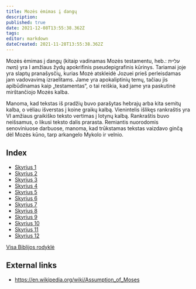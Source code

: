 ```yaml
---
title: Mozės ėmimas į dangų
description: 
published: true
date: 2021-12-08T13:55:38.362Z
tags: 
editor: markdown
dateCreated: 2021-11-28T13:55:38.362Z
---
```


Mozės ėmimas į dangų (kitaip vadinamas Mozės testamentu, heb.: עליית משה) yra I amžiaus žydų apokrifinis pseudepigrafinis kūrinys. Tariamai joje yra slaptų pranašysčių, kurias Mozė atskleidė Jozuei prieš perleisdamas jam vadovavimą izraelitams. Jame yra apokaliptinių temų, tačiau jis apibūdinamas kaip „testamentas“, o tai reiškia, kad jame yra paskutinė mirštančiojo Mozės kalba. 

Manoma, kad tekstas iš pradžių buvo parašytas hebrajų arba kita semitų kalba, o vėliau išverstas į koine graikų kalbą. Vienintelis išlikęs rankraštis yra VI amžiaus graikiško teksto vertimas į lotynų kalbą. Rankraštis buvo neišsamus, o likusi teksto dalis prarasta. Remiantis nuorodomis senoviniuose darbuose, manoma, kad trūkstamas tekstas vaizdavo ginčą dėl Mozės kūno, tarp arkangelo Mykolo ir velnio.

## Index

- [Skyrius 1](/lt/Bible/Assumption_of_Moses/1)
- [Skyrius 2](/lt/Bible/Assumption_of_Moses/2)
- [Skyrius 3](/lt/Bible/Assumption_of_Moses/3)
- [Skyrius 4](/lt/Bible/Assumption_of_Moses/4)
- [Skyrius 5](/lt/Bible/Assumption_of_Moses/5)
- [Skyrius 6](/lt/Bible/Assumption_of_Moses/6)
- [Skyrius 7](/lt/Bible/Assumption_of_Moses/7)
- [Skyrius 8](/lt/Bible/Assumption_of_Moses/8)
- [Skyrius 9](/lt/Bible/Assumption_of_Moses/9)
- [Skyrius 10](/lt/Bible/Assumption_of_Moses/10)
- [Skyrius 11](/lt/Bible/Assumption_of_Moses/11)
- [Skyrius 12](/lt/Bible/Assumption_of_Moses/12)



[Visa Biblijos rodyklė](/lt/index/bible)


## External links

- https://en.wikipedia.org/wiki/Assumption_of_Moses